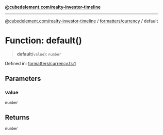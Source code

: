 [**@cubedelement.com/realty-investor-timeline**](../../../index.md)

---

[@cubedelement.com/realty-investor-timeline](../../../modules.md) / [formatters/currency](../index.md) / default

# Function: default()

> **default**(`value`): `number`

Defined in: [formatters/currency.ts:1](https://github.com/kvernon/realty-investor-timeline/blob/c7446a8a5576468ac5874a2dd8323180fa97a55b/src/formatters/currency.ts#L1)

## Parameters

### value

`number`

## Returns

`number`
